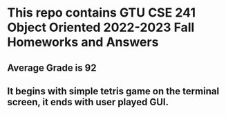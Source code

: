 # This repo contains GTU CSE 241 Object Oriented 2022-2023 Fall Homeworks and Answers

## Average Grade is 92

## It begins with simple tetris game on the terminal screen, it ends with user played GUI.
